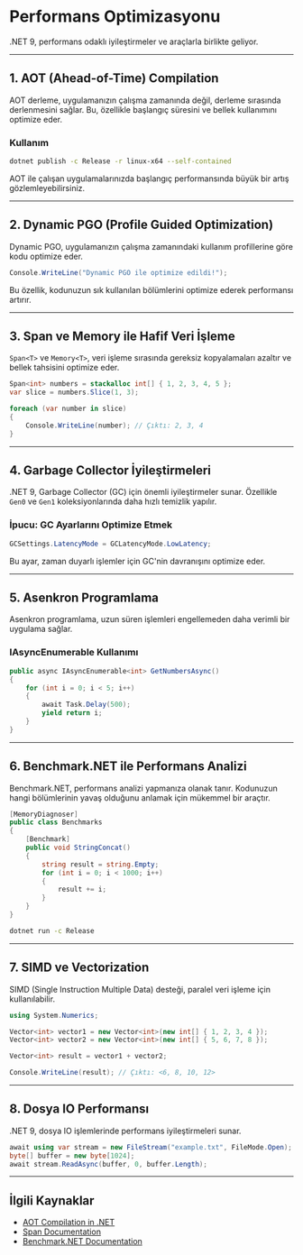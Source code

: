 # Performans Optimizasyonu

.NET 9, performans odaklı iyileştirmeler ve araçlarla birlikte geliyor.

---

## 1. AOT (Ahead-of-Time) Compilation

AOT derleme, uygulamanızın çalışma zamanında değil, derleme sırasında derlenmesini sağlar. Bu, özellikle başlangıç süresini ve bellek kullanımını optimize eder.

### Kullanım
```bash
dotnet publish -c Release -r linux-x64 --self-contained
```

AOT ile çalışan uygulamalarınızda başlangıç performansında büyük bir artış gözlemleyebilirsiniz.

---

## 2. Dynamic PGO (Profile Guided Optimization)

Dynamic PGO, uygulamanızın çalışma zamanındaki kullanım profillerine göre kodu optimize eder.


```csharp
Console.WriteLine("Dynamic PGO ile optimize edildi!");
```

Bu özellik, kodunuzun sık kullanılan bölümlerini optimize ederek performansı artırır.

---

## 3. Span<T> ve Memory<T> ile Hafif Veri İşleme

`Span<T>` ve `Memory<T>`, veri işleme sırasında gereksiz kopyalamaları azaltır ve bellek tahsisini optimize eder.


```csharp
Span<int> numbers = stackalloc int[] { 1, 2, 3, 4, 5 };
var slice = numbers.Slice(1, 3);

foreach (var number in slice)
{
    Console.WriteLine(number); // Çıktı: 2, 3, 4
}
```

---

## 4. Garbage Collector İyileştirmeleri

.NET 9, Garbage Collector (GC) için önemli iyileştirmeler sunar. Özellikle `Gen0` ve `Gen1` koleksiyonlarında daha hızlı temizlik yapılır.

### İpucu: GC Ayarlarını Optimize Etmek
```csharp
GCSettings.LatencyMode = GCLatencyMode.LowLatency;
```

Bu ayar, zaman duyarlı işlemler için GC'nin davranışını optimize eder.

---

## 5. Asenkron Programlama

Asenkron programlama, uzun süren işlemleri engellemeden daha verimli bir uygulama sağlar.

### IAsyncEnumerable Kullanımı
```csharp
public async IAsyncEnumerable<int> GetNumbersAsync()
{
    for (int i = 0; i < 5; i++)
    {
        await Task.Delay(500);
        yield return i;
    }
}
```

---

## 6. Benchmark.NET ile Performans Analizi

Benchmark.NET, performans analizi yapmanıza olanak tanır. Kodunuzun hangi bölümlerinin yavaş olduğunu anlamak için mükemmel bir araçtır.


```csharp
[MemoryDiagnoser]
public class Benchmarks
{
    [Benchmark]
    public void StringConcat()
    {
        string result = string.Empty;
        for (int i = 0; i < 1000; i++)
        {
            result += i;
        }
    }
}
```

```bash
dotnet run -c Release
```

---

## 7. SIMD ve Vectorization

SIMD (Single Instruction Multiple Data) desteği, paralel veri işleme için kullanılabilir.


```csharp
using System.Numerics;

Vector<int> vector1 = new Vector<int>(new int[] { 1, 2, 3, 4 });
Vector<int> vector2 = new Vector<int>(new int[] { 5, 6, 7, 8 });

Vector<int> result = vector1 + vector2;

Console.WriteLine(result); // Çıktı: <6, 8, 10, 12>
```

---

## 8. Dosya IO Performansı

.NET 9, dosya IO işlemlerinde performans iyileştirmeleri sunar.


```csharp
await using var stream = new FileStream("example.txt", FileMode.Open);
byte[] buffer = new byte[1024];
await stream.ReadAsync(buffer, 0, buffer.Length);
```

---

## İlgili Kaynaklar

- [AOT Compilation in .NET](https://learn.microsoft.com/en-us/dotnet/core/deploying/ready-to-run)
- [Span<T> Documentation](https://learn.microsoft.com/en-us/dotnet/api/system.span-1)
- [Benchmark.NET Documentation](https://benchmarkdotnet.org/)